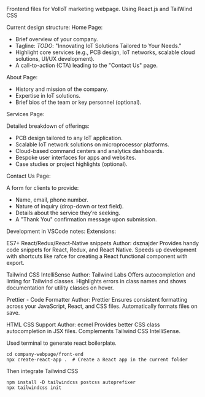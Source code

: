 Frontend files for VolIoT marketing webpage.
Using React.js and TailWind CSS

Current design structure:
Home Page:

- Brief overview of your company.
- Tagline: _TODO_: "Innovating IoT Solutions Tailored to Your Needs."
- Highlight core services (e.g., PCB design, IoT networks, scalable cloud solutions, UI/UX development).
- A call-to-action (CTA) leading to the "Contact Us" page.

About Page:

- History and mission of the company.
- Expertise in IoT solutions.
- Brief bios of the team or key personnel (optional).

Services Page:

Detailed breakdown of offerings:

- PCB design tailored to any IoT application.
- Scalable IoT network solutions on microprocessor platforms.
- Cloud-based command centers and analytics dashboards.
- Bespoke user interfaces for apps and websites.
- Case studies or project highlights (optional).

Contact Us Page:

A form for clients to provide:

- Name, email, phone number.
- Nature of inquiry (drop-down or text field).
- Details about the service they’re seeking.
- A "Thank You" confirmation message upon submission.

Development in VSCode notes:
Extensions:

ES7+ React/Redux/React-Native snippets
Author: dsznajder
Provides handy code snippets for React, Redux, and React Native.
Speeds up development with shortcuts like rafce for creating a React functional component with export.

Tailwind CSS IntelliSense
Author: Tailwind Labs
Offers autocompletion and linting for Tailwind classes.
Highlights errors in class names and shows documentation for utility classes on hover.

Prettier - Code Formatter
Author: Prettier
Ensures consistent formatting across your JavaScript, React, and CSS files.
Automatically formats files on save.

HTML CSS Support
Author: ecmel
Provides better CSS class autocompletion in JSX files.
Complements Tailwind CSS IntelliSense.

Used terminal to generate react boilerplate.

```
cd company-webpage/front-end
npx create-react-app .  # Create a React app in the current folder
```

Then integrate Tailwind CSS

```
npm install -D tailwindcss postcss autoprefixer
npx tailwindcss init
```
